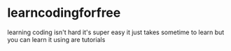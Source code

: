 <h1>learncodingforfree</h1>
<p>learning coding isn't hard it's super easy it just takes sometime to learn but you can learn it using are tutorials</p>
